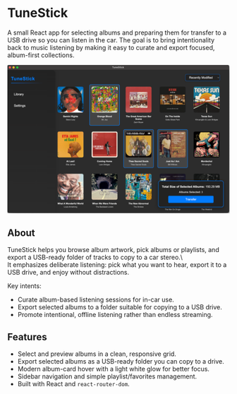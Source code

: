 # TuneStick

A small React app for selecting albums and preparing them for transfer to a USB drive so you can listen in the car. The goal is to bring intentionality back to music listening by making it easy to curate and export focused, album-first collections.

![TuneStick screenshot](https://github.com/joshuarreid/TuneStick/blob/main/img.png?raw=true)

## About

TuneStick helps you browse album artwork, pick albums or playlists, and export a USB-ready folder of tracks to copy to a car stereo.\  
It emphasizes deliberate listening: pick what you want to hear, export it to a USB drive, and enjoy without distractions.

Key intents:
- Curate album-based listening sessions for in-car use.
- Export selected albums to a folder suitable for copying to a USB drive.
- Promote intentional, offline listening rather than endless streaming.

## Features

- Select and preview albums in a clean, responsive grid.
- Export selected albums as a USB-ready folder you can copy to a drive.
- Modern album-card hover with a light white glow for better focus.
- Sidebar navigation and simple playlist/favorites management.
- Built with React and `react-router-dom`.
